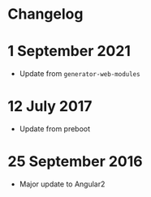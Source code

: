 # Changelog

# 1 September 2021

- Update from `generator-web-modules`

# 12 July 2017

- Update from preboot

# 25 September 2016

- Major update to Angular2
